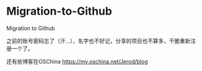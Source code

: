# Migration-to-Github
Migration to Github

之前的账号密码忘了（汗...），名字也不好记，分享的项目也不算多，干脆重新注册一个了。

还有些博客在OSChina
https://my.oschina.net/Jerod/blog
